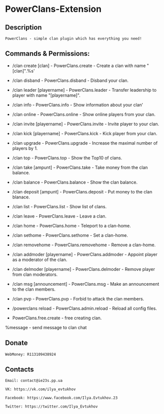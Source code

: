 # PowerClans-Extension

## Description
    PowerClans - simple clan plugin which has everything you need!

## Commands & Permissions:
   - /clan create [clan] - PowerClans.create - Create a clan with name "[clan]".%s'
   - /clan disband - PowerClans.disband - Disband your clan.
   - /clan leader [playername] - PowerClans.leader - Transfer leadership to player with name "[playername]".
   - /clan info - PowerClans.info - Show information about your clan'
   - /clan online - PowerClans.online - Show online players from your clan.
   - /clan invite [playername] - PowerClans.invite - Invite player to your clan.
   - /clan kick [playername] - PowerClans.kick - Kick player from your clan.
   - /clan upgrade - PowerClans.upgrade - Increase the maximal number of players by 1.
   - /clan top - PowerClans.top - Show the Top10 of clans.
   - /clan take [ampunt] - PowerClans.take - Take money from the clan balance.
   - /clan balance - PowerClans.balance - Show the clan balance.
   - /clan deposit [ampunt] - PowerClans.deposit - Put money to the clan blanace.
   - /clan list - PowerClans.list - Show list of clans.
   - /clan leave - PowerClans.leave - Leave a clan.
   - /clan home - PowerClans.home - Teleport to a clan-home.
   - /clan sethome - PowerClans.sethome - Set a clan-home.
   - /clan removehome - PowerClans.removehome - Remove a clan-home.
   - /clan addmoder [playername] - PowerClans.addmoder - Appoint player as a moderator of the clan.
   - /clan delmoder [playername] - PowerClans.delmoder - Remove player from clan moderators.
   - /clan msg [announcement] - PowerClans.msg - Make an announcement to the clan members.
   - /clan pvp - PowerClans.pvp -  Forbid to attack the clan members.

   - /powerclans reload - PowerClans.admin.reload - Reload all config files.
   - PowerClans.free.create - free creating clan.

   %message - send message to clan chat

## Donate
    WebMoney: R113109438924

## Contacts

    Email: contact@ie23s.pp.ua
 
    VK: https://vk.com/ilya_evtukhov
 
    Facebook: https://www.facebook.com/Ilya.Evtukhov.23
 
    Twitter: https://twitter.com/Ilya_Evtukhov
 
 
